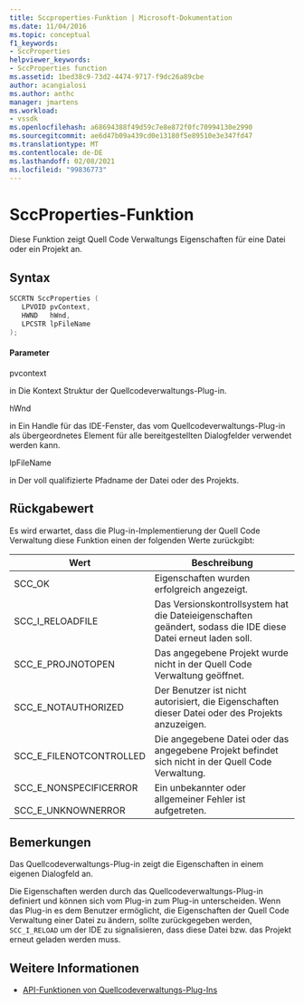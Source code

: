 ```yaml
---
title: Sccproperties-Funktion | Microsoft-Dokumentation
ms.date: 11/04/2016
ms.topic: conceptual
f1_keywords:
- SccProperties
helpviewer_keywords:
- SccProperties function
ms.assetid: 1bed38c9-73d2-4474-9717-f9dc26a89cbe
author: acangialosi
ms.author: anthc
manager: jmartens
ms.workload:
- vssdk
ms.openlocfilehash: a68694388f49d59c7e8e872f0fc70994130e2990
ms.sourcegitcommit: ae6d47b09a439cd0e13180f5e89510e3e347fd47
ms.translationtype: MT
ms.contentlocale: de-DE
ms.lasthandoff: 02/08/2021
ms.locfileid: "99836773"
---
```

# <a name="sccproperties-function"></a>SccProperties-Funktion
Diese Funktion zeigt Quell Code Verwaltungs Eigenschaften für eine Datei oder ein Projekt an.

## <a name="syntax"></a>Syntax

```cpp
SCCRTN SccProperties (
   LPVOID pvContext,
   HWND   hWnd,
   LPCSTR lpFileName
);
```

#### <a name="parameters"></a>Parameter
 pvcontext

in Die Kontext Struktur der Quellcodeverwaltungs-Plug-in.

 hWnd

in Ein Handle für das IDE-Fenster, das vom Quellcodeverwaltungs-Plug-in als übergeordnetes Element für alle bereitgestellten Dialogfelder verwendet werden kann.

 lpFileName

in Der voll qualifizierte Pfadname der Datei oder des Projekts.

## <a name="return-value"></a>Rückgabewert
 Es wird erwartet, dass die Plug-in-Implementierung der Quell Code Verwaltung diese Funktion einen der folgenden Werte zurückgibt:

|Wert|Beschreibung|
|-----------|-----------------|
|SCC_OK|Eigenschaften wurden erfolgreich angezeigt.|
|SCC_I_RELOADFILE|Das Versionskontrollsystem hat die Dateieigenschaften geändert, sodass die IDE diese Datei erneut laden soll.|
|SCC_E_PROJNOTOPEN|Das angegebene Projekt wurde nicht in der Quell Code Verwaltung geöffnet.|
|SCC_E_NOTAUTHORIZED|Der Benutzer ist nicht autorisiert, die Eigenschaften dieser Datei oder des Projekts anzuzeigen.|
|SCC_E_FILENOTCONTROLLED|Die angegebene Datei oder das angegebene Projekt befindet sich nicht in der Quell Code Verwaltung.|
|SCC_E_NONSPECIFICERROR<br /><br /> SCC_E_UNKNOWNERROR|Ein unbekannter oder allgemeiner Fehler ist aufgetreten.|

## <a name="remarks"></a>Bemerkungen
 Das Quellcodeverwaltungs-Plug-in zeigt die Eigenschaften in einem eigenen Dialogfeld an.

 Die Eigenschaften werden durch das Quellcodeverwaltungs-Plug-in definiert und können sich vom Plug-in zum Plug-in unterscheiden. Wenn das Plug-in es dem Benutzer ermöglicht, die Eigenschaften der Quell Code Verwaltung einer Datei zu ändern, sollte zurückgegeben werden, `SCC_I_RELOAD` um der IDE zu signalisieren, dass diese Datei bzw. das Projekt erneut geladen werden muss.

## <a name="see-also"></a>Weitere Informationen
- [API-Funktionen von Quellcodeverwaltungs-Plug-Ins](../extensibility/source-control-plug-in-api-functions.md)
